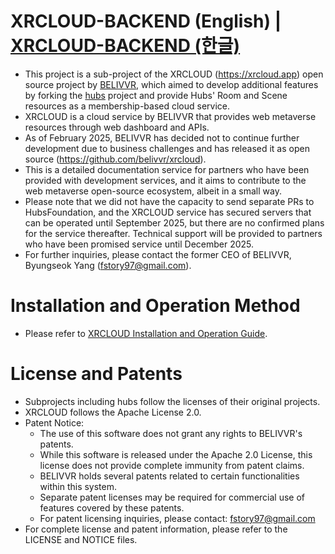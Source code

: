 # XRCLOUD-BACKEND (English) | [XRCLOUD-BACKEND (한글)](./README_ko.md)
* This project is a sub-project of the XRCLOUD (https://xrcloud.app) open source project by [BELIVVR](https://belivvr.com), which aimed to develop additional features by forking the [hubs](https://github.com/Hubs-Foundation) project and provide Hubs' Room and Scene resources as a membership-based cloud service.
* XRCLOUD is a cloud service by BELIVVR that provides web metaverse resources through web dashboard and APIs.
* As of February 2025, BELIVVR has decided not to continue further development due to business challenges and has released it as open source (https://github.com/belivvr/xrcloud).
* This is a detailed documentation service for partners who have been provided with development services, and it aims to contribute to the web metaverse open-source ecosystem, albeit in a small way.
* Please note that we did not have the capacity to send separate PRs to HubsFoundation, and the XRCLOUD service has secured servers that can be operated until September 2025, but there are no confirmed plans for the service thereafter. Technical support will be provided to partners who have been promised service until December 2025.
* For further inquiries, please contact the former CEO of BELIVVR, Byungseok Yang (fstory97@gmail.com).

# Installation and Operation Method
* Please refer to [XRCLOUD Installation and Operation Guide](https://github.com/belivvr/xrcloud/blob/main/docs/installation_guide_en.md).

# License and Patents
* Subprojects including hubs follow the licenses of their original projects.
* XRCLOUD follows the Apache License 2.0.
* Patent Notice:
  - The use of this software does not grant any rights to BELIVVR's patents.
  - While this software is released under the Apache 2.0 License, this license does not provide complete immunity from patent claims.
  - BELIVVR holds several patents related to certain functionalities within this system.
  - Separate patent licenses may be required for commercial use of features covered by these patents.
  - For patent licensing inquiries, please contact: fstory97@gmail.com
* For complete license and patent information, please refer to the LICENSE and NOTICE files.

